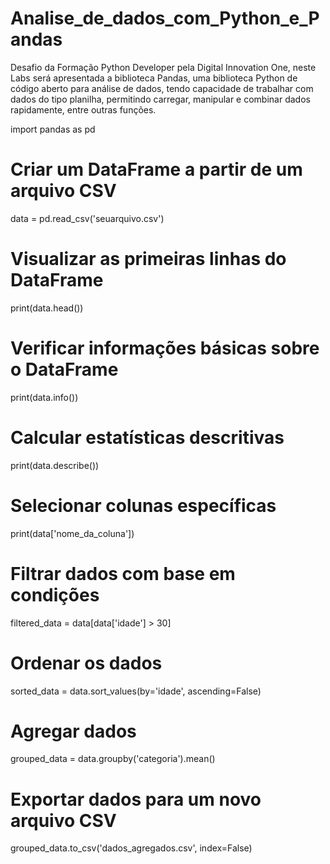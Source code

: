 # Analise_de_dados_com_Python_e_Pandas
Desafio da Formação Python Developer pela Digital Innovation One, neste Labs será apresentada a biblioteca Pandas, uma biblioteca Python de código aberto para análise de dados, tendo capacidade de trabalhar com dados do tipo planilha, permitindo carregar, manipular e combinar dados rapidamente, entre outras funções.

import pandas as pd

# Criar um DataFrame a partir de um arquivo CSV
data = pd.read_csv('seuarquivo.csv')

# Visualizar as primeiras linhas do DataFrame
print(data.head())

# Verificar informações básicas sobre o DataFrame
print(data.info())

# Calcular estatísticas descritivas
print(data.describe())

# Selecionar colunas específicas
print(data['nome_da_coluna'])

# Filtrar dados com base em condições
filtered_data = data[data['idade'] > 30]

# Ordenar os dados
sorted_data = data.sort_values(by='idade', ascending=False)

# Agregar dados
grouped_data = data.groupby('categoria').mean()

# Exportar dados para um novo arquivo CSV
grouped_data.to_csv('dados_agregados.csv', index=False)
